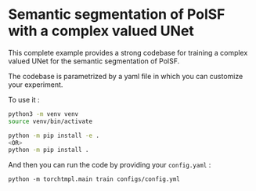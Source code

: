 # Semantic segmentation of PolSF with a complex valued UNet

This complete example provides a strong codebase for training a complex valued
UNet for the semantic segmentation of PolSF.

The codebase is parametrized by a yaml file in which you can customize your
experiment.

To use it :

```bash
python3 -m venv venv
source venv/bin/activate

python -m pip install -e .
<OR>
python -m pip install .
```

And then you can run the code by providing your `config.yaml` :

```
python -m torchtmpl.main train configs/config.yml
```
